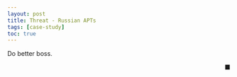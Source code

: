 ```yaml
---
layout: post
title: Threat - Russian APTs
tags: [case-study]
toc: true
---
```

Do better boss.

<div style="text-align: right">■</div>
